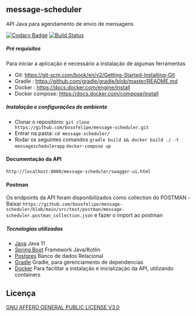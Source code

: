 ## message-scheduler
API Java para agendamento de envio de mensagens

[![Codacy Badge](https://api.codacy.com/project/badge/Grade/5d43097312264efeaa9c1309cace98f4)](https://app.codacy.com/gh/bosofelipe/message-scheduler?utm_source=github.com&utm_medium=referral&utm_content=bosofelipe/message-scheduler&utm_campaign=Badge_Grade)
[![Build Status](https://travis-ci.org/bosofelipe/message-scheduler.svg?branch=main)](https://travis-ci.org/bosofelipe/message-scheduler)

##### Pré requisitos
Para iniciar a aplicação é necessário a instalação de algumas ferramentas
- Git:
    https://git-scm.com/book/en/v2/Getting-Started-Installing-Git
- Gradle :
    https://github.com/gradle/gradle/blob/master/README.md
- Docker :
    https://docs.docker.com/engine/install
- Docker compose:
    https://docs.docker.com/compose/install
    
##### Instalação e configurações de ambiente        

- Clonar o repositório: `git clone https://github.com/bosofelipe/message-scheduler.git`
- Entrar na pasta: `cd message-scheduler/`
- Rodar os seguintes comandos
`gradle build && docker build ./ -t messageschedulerapp`
`docker-compose up`

#### Documentação da API
`http://localhost:8080/message-scheduler/swagger-ui.html`

#### Postman
Os endpoints da API foram disponibilizados como collection do POSTMAN
-Baixar `https://github.com/bosofelipe/message-scheduler/blob/main/src/test/postman/message-scheduler.postman_collection.json` e fazer o import ao postman

##### Tecnologias utilizadas
- [Java](https://www.oracle.com/br/java/) Java 11
- [Spring Boot](https://spring.io/projects/spring-boot) Framework Java/Kotlin
- [Postgres](https://www.postgresql.org/) Banco de dados Relacional
- [Gradle](https://gradle.org/) Gradle, para gerenciamento de dependencias
- [Docker](https://www.docker.com/) Para facilitar a instalação e inicialização da API, utilizando containers

## Licença
[GNU AFFERO GENERAL PUBLIC LICENSE V3.0](https://github.com/bosofelipe/message-scheduler/blob/main/LICENSE)
